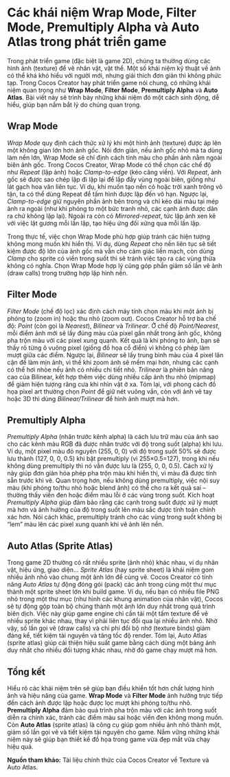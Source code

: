 # Các khái niệm **Wrap Mode**, **Filter Mode**, **Premultiply Alpha** và **Auto Atlas** trong phát triển game

Trong phát triển game (đặc biệt là game 2D), chúng ta thường dùng các hình ảnh (texture) để vẽ nhân vật, vật thể. Một số khái niệm kỹ thuật về ảnh có thể khá khó hiểu với người mới, nhưng giải thích đơn giản thì không phức tạp. Trong Cocos Creator hay phát triển game nói chung, có những khái niệm quan trọng như **Wrap Mode**, **Filter Mode**, **Premultiply Alpha** và **Auto Atlas**. Bài viết này sẽ trình bày những khái niệm đó một cách sinh động, dễ hiểu, giúp bạn nắm bắt lý do chúng quan trọng.

## Wrap Mode

*Wrap Mode* quy định cách thức xử lý khi một hình ảnh (texture) được áp lên một không gian lớn hơn ảnh gốc. Nói đơn giản, nếu ảnh gốc nhỏ mà ta dùng làm nền lớn, Wrap Mode sẽ chỉ định cách tính màu cho phần ảnh nằm ngoài biên ảnh gốc. Trong Cocos Creator, Wrap Mode có thể chọn các chế độ như *Repeat* (lặp ảnh) hoặc *Clamp-to-edge* (kéo căng viền). Với *Repeat*, ảnh gốc sẽ được sao chép lặp đi lặp lại để lấp đầy vùng ngoài biên, giống như lát gạch hoa văn liên tục. Ví dụ, khi muốn tạo nền cỏ hoặc trời xanh trông vô tận, ta có thể dùng Repeat để tấm hình được lặp đến vô hạn. Ngược lại, *Clamp-to-edge* giữ nguyên phần ảnh bên trong và chỉ kéo dài màu tại mép ảnh ra ngoài (như khi phóng to một bức tranh nhỏ, các cạnh ảnh được dãn ra chứ không lặp lại). Ngoài ra còn có *Mirrored-repeat*, tức lặp ảnh xen kẽ với việc lật gương mỗi lần lặp, tạo hiệu ứng đối xứng qua mỗi lần lặp.

Trong thực tế, việc chọn Wrap Mode phù hợp giúp tránh các hiện tượng không mong muốn khi hiển thị. Ví dụ, dùng *Repeat* cho nền liên tục sẽ tiết kiệm được độ lớn của ảnh gốc mà vẫn cho cảm giác liền mạch, còn dùng *Clamp* cho sprite có viền trong suốt thì sẽ tránh việc tạo ra các vùng thừa không có nghĩa. Chọn Wrap Mode hợp lý cũng góp phần giảm số lần vẽ ảnh (draw calls) trong trường hợp lặp hình nền.

## Filter Mode

*Filter Mode* (chế độ lọc) xác định cách máy tính chọn màu khi một ảnh bị phóng to (zoom in) hoặc thu nhỏ (zoom out). Cocos Creator hỗ trợ ba chế độ: *Point* (còn gọi là *Nearest*), *Bilinear* và *Trilinear*. Ở chế độ *Point/Nearest*, mỗi điểm ảnh mới sẽ lấy đúng màu của pixel gần nhất trong ảnh gốc, không pha trộn màu với các pixel xung quanh. Kết quả là khi phóng to ảnh, bạn sẽ thấy rõ từng ô vuông pixel (giống đồ họa cổ điển) vì không có phép làm mượt giữa các điểm. Ngược lại, *Bilinear* sẽ lấy trung bình màu của 4 pixel lân cận để làm mịn ảnh, vì thế khi zoom ảnh sẽ mềm mại hơn, nhưng các cạnh có thể hơi nhòe nếu ảnh có nhiều chi tiết nhỏ. *Trilinear* là phiên bản nâng cao của Bilinear, kết hợp thêm việc dùng nhiều cấp ảnh thu nhỏ (mipmap) để giảm hiện tượng răng cưa khi nhìn vật ở xa.  Tóm lại, với phong cách đồ họa pixel art thường chọn *Point* để giữ nét vuông vắn, còn với ảnh vẽ tay hoặc 3D thì dùng *Bilinear/Trilinear* để hình ảnh mượt mà hơn.

## Premultiply Alpha

*Premultiply Alpha* (nhân trước kênh alpha) là cách lưu trữ màu của ảnh sao cho các kênh màu RGB đã được nhân trước với độ trong suốt (alpha) khi lưu. Ví dụ, một pixel màu đỏ nguyên (255, 0, 0) với độ trong suốt 50% sẽ được lưu thành (127, 0, 0, 0.5) khi bật premultiply (vì 255×0.5=127), trong khi nếu không dùng premultiply thì nó vẫn được lưu là (255, 0, 0, 0.5). Cách xử lý này giúp đơn giản hóa phép pha trộn màu khi hiển thị, vì màu đã được tính sẵn trước khi vẽ. Quan trọng hơn, nếu không dùng premultiply, việc nội suy màu (khi phóng to/thu nhỏ hoặc blend ảnh) có thể cho ra kết quả sai – thường thấy viền đen hoặc điểm màu lỗi ở các vùng trong suốt. Kích hoạt *Premultiply Alpha* giúp đảm bảo rằng các cạnh trong suốt được xử lý mượt mà hơn và ảnh hưởng của độ trong suốt lên màu sắc được tính toán chính xác hơn. Nói cách khác, premultiply tránh cho các vùng trong suốt không bị “lem” màu lên các pixel xung quanh khi vẽ ảnh lên nền.

## Auto Atlas (Sprite Atlas)

Trong game 2D thường có rất nhiều sprite (ảnh nhỏ) khác nhau, ví dụ nhân vật, hiệu ứng, giao diện… *Sprite Atlas* (hay sprite sheet) là khái niệm gom nhiều ảnh nhỏ vào chung một ảnh lớn để cùng vẽ. Cocos Creator có tính năng *Auto Atlas* tự động đóng gói (pack) các ảnh trong cùng một thư mục thành một sprite sheet lớn khi build game. Ví dụ, nếu bạn có nhiều file PNG nhỏ trong một thư mục (như hình các khung animation của nhân vật), Cocos sẽ tự động gộp toàn bộ chúng thành một ảnh lớn duy nhất trong quá trình biên dịch. Việc này giúp game engine chỉ cần tải một tấm texture để vẽ nhiều sprite khác nhau, thay vì phải liên tục đổi qua lại nhiều ảnh nhỏ. Nhờ vậy, số lần gọi vẽ (draw calls) và chi phí đổi bộ nhớ (texture binds) giảm đáng kể, tiết kiệm tài nguyên và tăng tốc độ render. Tóm lại, Auto Atlas (sprite atlas) giúp cải thiện hiệu suất game bằng cách dùng một bảng ảnh duy nhất cho nhiều đối tượng khác nhau, nhờ đó game chạy mượt mà hơn.

## Tổng kết

Hiểu rõ các khái niệm trên sẽ giúp bạn điều khiển tốt hơn chất lượng hình ảnh và hiệu năng của game. **Wrap Mode** và **Filter Mode** ảnh hưởng trực tiếp đến cách ảnh được lặp hoặc được lọc mượt khi phóng to/thu nhỏ. **Premultiply Alpha** đảm bảo quá trình pha trộn màu với các ảnh trong suốt diễn ra chính xác, tránh các điểm màu sai hoặc viền đen không mong muốn. Còn **Auto Atlas** (sprite atlas) là công cụ giúp gom nhiều ảnh nhỏ thành một, giảm số lần gọi vẽ và tiết kiệm tài nguyên cho game. Nắm vững những khái niệm này sẽ giúp bạn thiết kế đồ họa trong game vừa đẹp mắt vừa chạy hiệu quả.

**Nguồn tham khảo:** Tài liệu chính thức của Cocos Creator về Texture và Auto Atlas.
